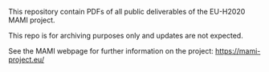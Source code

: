 This repository contain PDFs of all public deliverables of the EU-H2020 MAMI project. 

This repo is for archiving purposes only and updates are not expected.

See the MAMI webpage for further information on the project: https://mami-project.eu/
